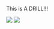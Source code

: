 This is A DRILL!!!

![](https://komarev.com/ghpvc/?username=aryansaves)
![](https://api.visitorbadge.io/api/VisitorHit?user=aryansaves&repo=test&countColor=%237B1E7A)
